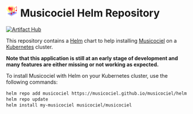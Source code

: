 # <img src="https://raw.githubusercontent.com/musicociel/musicociel/dev/icon.svg" width="32"> Musicociel Helm Repository

[![Artifact Hub](https://img.shields.io/endpoint?url=https://artifacthub.io/badge/repository/musicociel)](https://artifacthub.io/packages/helm/musicociel/musicociel)

This repository contains a [Helm](https://helm.sh/) chart to help installing [Musicociel](https://github.com/musicociel/musicociel#readme) on a [Kubernetes](https://kubernetes.io/) cluster.

**Note that this application is still at an early stage of development and many features are either missing or not working as expected.**

To install Musicociel with Helm on your Kubernetes cluster, use the following commands:

```
helm repo add musicociel https://musicociel.github.io/musicociel/helm
helm repo update
helm install my-musicociel musicociel/musicociel
```
